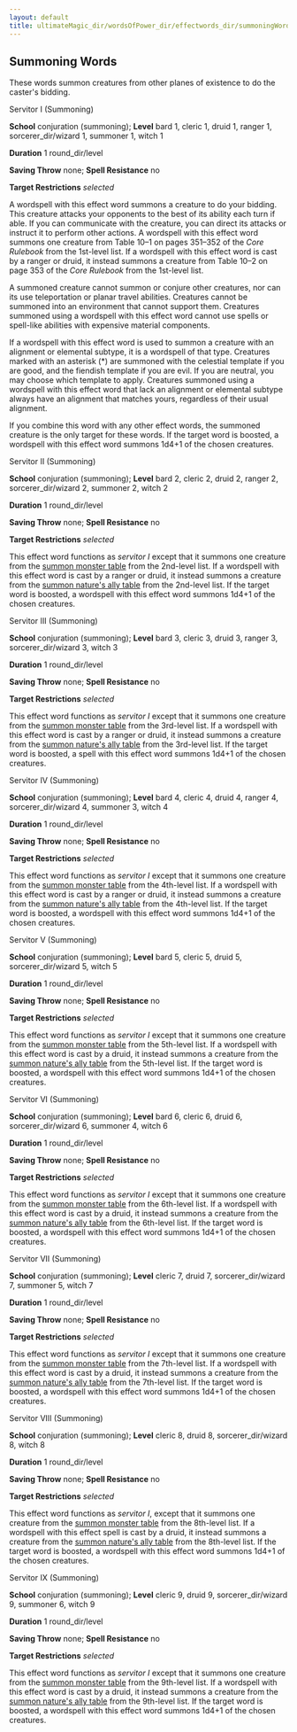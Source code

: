```yaml
---
layout: default
title: ultimateMagic_dir/wordsOfPower_dir/effectwords_dir/summoningWords
---
```

## Summoning Words

These words summon creatures from other planes of existence to do the caster's bidding.

Servitor I (Summoning)

**School** conjuration (summoning); **Level** bard 1, cleric 1, druid 1, ranger 1, sorcerer_dir/wizard 1, summoner 1, witch 1

**Duration** 1 round_dir/level

**Saving Throw** none; **Spell Resistance** no

**Target Restrictions** _selected_

A wordspell with this effect word summons a creature to do your bidding. This creature attacks your opponents to the best of its ability each turn if able. If you can communicate with the creature, you can direct its attacks or instruct it to perform other actions. A wordspell with this effect word summons one creature from Table 10–1 on pages 351–352 of the _Core Rulebook_ from the 1st-level list. If a wordspell with this effect word is cast by a ranger or druid, it instead summons a creature from Table 10–2 on page 353 of the _Core Rulebook_ from the 1st-level list.

A summoned creature cannot summon or conjure other creatures, nor can its use teleportation or planar travel abilities. Creatures cannot be summoned into an environment that cannot support them. Creatures summoned using a wordspell with this effect word cannot use spells or spell-like abilities with expensive material components.

If a wordspell with this effect word is used to summon a creature with an alignment or elemental subtype, it is a wordspell of that type. Creatures marked with an asterisk (\*) are summoned with the celestial template if you are good, and the fiendish template if you are evil. If you are neutral, you may choose which template to apply. Creatures summoned using a wordspell with this effect word that lack an alignment or elemental subtype always have an alignment that matches yours, regardless of their usual alignment.

If you combine this word with any other effect words, the summoned creature is the only target for these words. If the target word is boosted, a wordspell with this effect word summons 1d4+1 of the chosen creatures.

Servitor II (Summoning)

**School** conjuration (summoning); **Level** bard 2, cleric 2, druid 2, ranger 2, sorcerer_dir/wizard 2, summoner 2, witch 2

**Duration** 1 round_dir/level

**Saving Throw** none; **Spell Resistance** no

**Target Restrictions** _selected_

This effect word functions as _servitor I_ except that it summons one creature from the [summon monster table](../../../spells_dir/summonMonster#_table-10-1-summon-monster) from the 2nd-level list. If a wordspell with this effect word is cast by a ranger or druid, it instead summons a creature from the [summon nature's ally table](../../../spells_dir/summonNatureSAlly#_table-10-2-summon-nature-s-ally) from the 2nd-level list. If the target word is boosted, a wordspell with this effect word summons 1d4+1 of the chosen creatures.

Servitor III (Summoning)

**School** conjuration (summoning); **Level** bard 3, cleric 3, druid 3, ranger 3, sorcerer_dir/wizard 3, witch 3

**Duration** 1 round_dir/level

**Saving Throw** none; **Spell Resistance** no

**Target Restrictions** _selected_

This effect word functions as _servitor I_ except that it summons one creature from the [summon monster table](../../../spells_dir/summonMonster#_table-10-1-summon-monster) from the 3rd-level list. If a wordspell with this effect word is cast by a ranger or druid, it instead summons a creature from the [summon nature's ally table](../../../spells_dir/summonNatureSAlly#_table-10-2-summon-nature-s-ally) from the 3rd-level list. If the target word is boosted, a spell with this effect word summons 1d4+1 of the chosen creatures.

Servitor IV (Summoning)

**School** conjuration (summoning); **Level** bard 4, cleric 4, druid 4, ranger 4, sorcerer_dir/wizard 4, summoner 3, witch 4

**Duration** 1 round_dir/level

**Saving Throw** none; **Spell Resistance** no

**Target Restrictions** _selected_

This effect word functions as _servitor I_ except that it summons one creature from the [summon monster table](../../../spells_dir/summonMonster#_table-10-1-summon-monster) from the 4th-level list. If a wordspell with this effect word is cast by a ranger or druid, it instead summons a creature from the [summon nature's ally table](../../../spells_dir/summonNatureSAlly#_table-10-2-summon-nature-s-ally) from the 4th-level list. If the target word is boosted, a wordspell with this effect word summons 1d4+1 of the chosen creatures.

Servitor V (Summoning)

**School** conjuration (summoning); **Level** bard 5, cleric 5, druid 5, sorcerer_dir/wizard 5, witch 5

**Duration** 1 round_dir/level

**Saving Throw** none; **Spell Resistance** no

**Target Restrictions** _selected_

This effect word functions as _servitor I_ except that it summons one creature from the [summon monster table](../../../spells_dir/summonMonster#_table-10-1-summon-monster) from the 5th-level list. If a wordspell with this effect word is cast by a druid, it instead summons a creature from the [summon nature's ally table](../../../spells_dir/summonNatureSAlly#_table-10-2-summon-nature-s-ally) from the 5th-level list. If the target word is boosted, a wordspell with this effect word summons 1d4+1 of the chosen creatures.

Servitor VI (Summoning)

**School** conjuration (summoning); **Level** bard 6, cleric 6, druid 6, sorcerer_dir/wizard 6, summoner 4, witch 6

**Duration** 1 round_dir/level

**Saving Throw** none; **Spell Resistance** no

**Target Restrictions** _selected_

This effect word functions as _servitor I_ except that it summons one creature from the [summon monster table](../../../spells_dir/summonMonster#_table-10-1-summon-monster) from the 6th-level list. If a wordspell with this effect word is cast by a druid, it instead summons a creature from the [summon nature's ally table](../../../spells_dir/summonNatureSAlly#_table-10-2-summon-nature-s-ally) from the 6th-level list. If the target word is boosted, a wordspell with this effect word summons 1d4+1 of the chosen creatures.

Servitor VII (Summoning)

**School** conjuration (summoning); **Level** cleric 7, druid 7, sorcerer_dir/wizard 7, summoner 5, witch 7

**Duration** 1 round_dir/level

**Saving Throw** none; **Spell Resistance** no

**Target Restrictions** _selected_

This effect word functions as _servitor I_ except that it summons one creature from the [summon monster table](../../../spells_dir/summonMonster#_table-10-1-summon-monster) from the 7th-level list. If a wordspell with this effect word is cast by a druid, it instead summons a creature from the [summon nature's ally table](../../../spells_dir/summonNatureSAlly#_table-10-2-summon-nature-s-ally) from the 7th-level list. If the target word is boosted, a wordspell with this effect word summons 1d4+1 of the chosen creatures.

Servitor VIII (Summoning)

**School** conjuration (summoning); **Level** cleric 8, druid 8, sorcerer_dir/wizard 8, witch 8

**Duration** 1 round_dir/level

**Saving Throw** none; **Spell Resistance** no

**Target Restrictions** _selected_

This effect word functions as _servitor I_, except that it summons one creature from the [summon monster table](../../../spells_dir/summonMonster#_table-10-1-summon-monster) from the 8th-level list. If a wordspell with this effect spell is cast by a druid, it instead summons a creature from the [summon nature's ally table](../../../spells_dir/summonNatureSAlly#_table-10-2-summon-nature-s-ally) from the 8th-level list. If the target word is boosted, a wordspell with this effect word summons 1d4+1 of the chosen creatures.

Servitor IX (Summoning)

**School** conjuration (summoning); **Level** cleric 9, druid 9, sorcerer_dir/wizard 9, summoner 6, witch 9

**Duration** 1 round_dir/level

**Saving Throw** none; **Spell Resistance** no

**Target Restrictions** _selected_

This effect word functions as _servitor I_ except that it summons one creature from the [summon monster table](../../../spells_dir/summonMonster#_table-10-1-summon-monster) from the 9th-level list. If a wordspell with this effect word is cast by a druid, it instead summons a creature from the [summon nature's ally table](../../../spells_dir/summonNatureSAlly#_table-10-2-summon-nature-s-ally) from the 9th-level list. If the target word is boosted, a wordspell with this effect word summons 1d4+1 of the chosen creatures.

